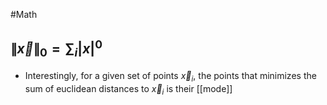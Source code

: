 #Math 
## $\displaystyle \left\lVert \vec{x}\right\rVert_{0}=\sum_{i}\lvert x\rvert^{0}$
* Interestingly, for a given set of points $\displaystyle \vec{x}_{i}$, the points that minimizes the sum of euclidean distances to $\displaystyle \vec{x}_{i}$ is their [[mode]]